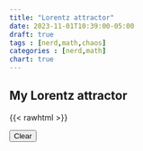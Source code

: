 ```yaml
---
title: "Lorentz attractor"
date: 2023-11-01T10:39:00-05:00
draft: true
tags : [nerd,math,chaos]
categories : [nerd,math]
chart: true
---
```


## My Lorentz attractor
{{< rawhtml >}}
<script
src="https://cdnjs.cloudflare.com/ajax/libs/Chart.js/2.9.4/Chart.js">
</script>

<style>
@-webkit-keyframes rotate {
  from {
    -webkit-transform: rotate(360deg);
  }
  to { 
    -webkit-transform: rotate(0deg);
  }
}

.spin {
    -webkit-animation-name:            rotate; 
    -webkit-animation-duration:        2.0s; 
    -webkit-animation-iteration-count: infinite;
    -webkit-animation-timing-function: linear;
	max-width: 200px;
	height: auto;
}
</style>


<script>
    function resetProj() {
        //alert("CLEAR!");
    }
</script>

<canvas id="Lorentz"></canvas>

<form>
    <button  type="button" onclick="javascript:resetProj();">Clear</button >
</form>

<style>
{{< /rawhtml >}}

![](/images/wheel2.png ) 
{.spin}

## Behold my Lorenz attractor!
I've been collecting a group of meditation videos on YouTube that I use to manage anxiety. This is mostly a place for me to come, press a button and get a random meditaiton video.
So if you'd like a random meditation video to help with anxiety click the button below!


## That's not a wheel!

Shut up! Okay fine, fair point but "Wheel o' Meditation" sounds much better than "Meditation button". Maybe some day I'll actually have a wheel that spins, but that's too much effort for now =P 

Shout out to [Ana Ulin](https://anaulin.org/blog/hugo-raw-html-shortcode/) who provided the [Hugo](https://gohugo.io/) shortcode that allowed me to build this easily 
and to whoever at roneo.org for [this post](https://roneo.org/en/hugo-custom-css-classes-images-markdown-attributes/) that let me make my image spin =)

